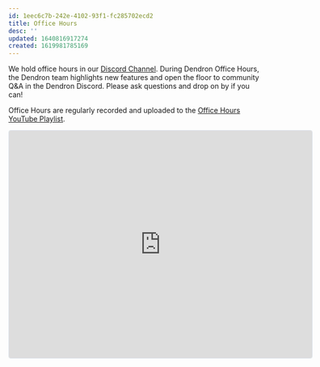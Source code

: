 ```yaml
---
id: 1eec6c7b-242e-4102-93f1-fc285702ecd2
title: Office Hours
desc: ''
updated: 1640816917274
created: 1619981785169
---
```


We hold office hours in our [Discord Channel](https://discordapp.com/channels/717965437182410783/776450886230605845/837055285042348046). During Dendron Office Hours, the Dendron team highlights new features and open the floor to community Q&A in the Dendron Discord. Please ask questions and drop on by if you can!

Office Hours are regularly recorded and uploaded to the [Office Hours YouTube Playlist](https://www.youtube.com/playlist?list=PLrXlRqY7c8J__ASIOrPQZn6DfHC-xxcO0).

<!--
iframe embed for active Luma event series
Currently for 2022 Q1
-->
<iframe
  src="https://lu.ma/embed-checkout/evt-ooKD5BczLsZeuYl"
  width="600"
  height="450"
  frameborder="0"
  style="border:1px solid #bfcbda88;border-radius:4px;"
  allowfullscreen=""
  aria-hidden="false"
  tabindex="0"
></iframe>
